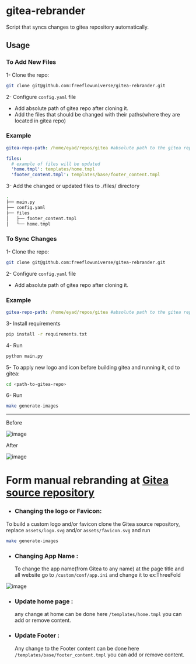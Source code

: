 # gitea-rebrander

Script that syncs changes to gitea repository automatically.

## Usage

### To Add New Files

1- Clone the repo:

```bash
git clone git@github.com:freeflowuniverse/gitea-rebrander.git
```

2- Configure `config.yaml` file

- Add absolute path of gitea repo after cloning it.
- Add the files that should be changed with their paths(where they are located in gitea repo)

### Example

```yaml
gitea-repo-path: /home/eyad/repos/gitea #absolute path to the gitea repo

files:
  # example of files will be updated
  'home.tmpl': templates/home.tmpl
  'footer_content.tmpl': templates/base/footer_content.tmpl
```

3- Add the changed or updated files to ./files/ directory

```bash
.
├── main.py
├── config.yaml
├── files
│   ├── footer_content.tmpl
│   └── home.tmpl
```

### To Sync Changes

1- Clone the repo:

```bash
git clone git@github.com:freeflowuniverse/gitea-rebrander.git
```

2- Configure `config.yaml` file

- Add absolute path of gitea repo after cloning it.

### Example

```yaml
gitea-repo-path: /home/eyad/repos/gitea #absolute path to the gitea repo
```

3- Install requirements

```bash
pip install -r requirements.txt
```

4- Run

```bash
python main.py
```

5- To apply new logo and icon before building gitea and running it, cd to gitea:

```bash
cd <path-to-gitea-repo>
```

6- Run

```bash
make generate-images
```

---


Before

![image](https://github.com/user-attachments/assets/211567df-2450-42d7-892e-b4faf0679adf)

After

![image](https://github.com/user-attachments/assets/ee938de3-71fb-4d86-9bbb-ec59c89a2f68)


# Form manual rebranding at [Gitea source repository](https://github.com/go-gitea/gitea?tab=readme-ov-file)

- ### Changing the logo or Favicon:

To build a custom logo and/or favicon clone the Gitea source repository, replace `assets/logo.svg` and/or `assets/favicon.svg` and run

```bash
make generate-images
```

- ### Changing App Name :
  To change the app name(from Gitea to any name) at the page title and all website go to `/custom/conf/app.ini` and change it to ex:ThreeFold

![image](https://github.com/user-attachments/assets/e22f6595-404e-4c24-acdf-dca5cc5ac26f)

- ### Update home page :

  any change at home can be done here `/templates/home.tmpl` you can add or remove content.

- ### Update Footer :
  Any change to the Footer content can be done here `/templates/base/footer_content.tmpl` you can add or remove content.
